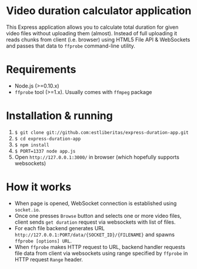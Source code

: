 Video duration calculator application
===

This Express application allows you to calculate total duration for given video
files without uploading them (almost). Instead of full uploading it reads chunks
from client (i.e. browser) using HTML5 File API & WebSockets and passes that
data to `ffprobe` command-line utility.

# Requirements
* Node.js (>=0.10.x)
* `ffprobe` tool (>=1.x). Usually comes with `ffmpeg` package

# Installation & running

1. `$ git clone git://github.com:estliberitas/express-duration-app.git`
2. `$ cd express-duration-app`
3. `$ npm install`
4. `$ PORT=1337 node app.js`
5. Open `http://127.0.0.1:3000/` in browser (which hopefully supports websockets)

# How it works
* When page is opened, WebSocket connection is established using `socket.io`.
* Once one presses `Browse` button and selects one or more video files, client
sends `get duration` request via websockets with list of files.
* For each file backend generates URL
`http://127.0.0.1:PORT/data/{SOCKET_ID}/{FILENAME}` and spawns
`ffprobe [options] URL`.
* When `ffprobe` makes HTTP request to URL, backend handler requests file data
from client via websockets using range specified by `ffprobe` in HTTP request
`Range` header.